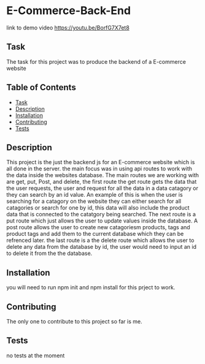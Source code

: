 # E-Commerce-Back-End
link to demo video https://youtu.be/BorfG7X7et8
## Task
The task for this project was to produce the backend of a E-commerce website

## Table of Contents
- [Task](#task)
- [Description](#description)
- [Installation](#installation)
- [Contributing](#contributing)
- [Tests](#tests)

## Description
This project is the just the backend js for an E-commerce website which is all done in the server. the main focus was in using api routes to work with the data inside the websites database. The main routes we are working with are get, put, Post, and delete, the first route the get route gets the data that the user requests, the user and request for all the data in a data catagory or they can search by an id value. An example of this is when the user is searching for a catagory on the website they can either search for all catagories or search for one by id, this data will also include the product data that is connected to the catatgory being searched. The next route is a put route which just allows the user to update values inside the database. A post route allows the user to create new catagoriesm products, tags and product tags and add them to the current database which they can be refrenced later. the last route is a the delete route which allows the user to delete any data from the database by id, the user would need to input an id to delete it from the the database. 


## Installation
you will need to run npm init and npm install for this prject to work. 

## Contributing
The only one to contribute to this project so far is me.


## Tests
no tests at the moment